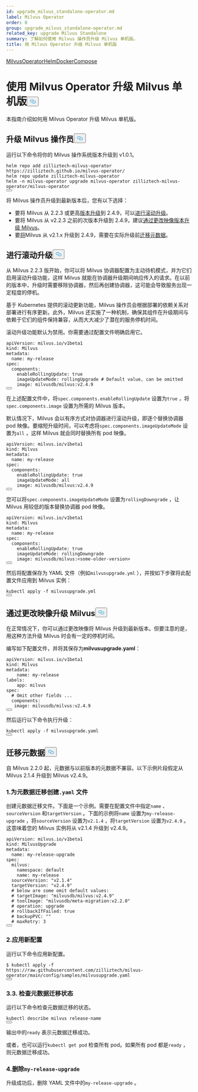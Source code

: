 ```yaml
---
id: upgrade_milvus_standalone-operator.md
label: Milvus Operator
order: 0
group: upgrade_milvus_standalone-operator.md
related_key: upgrade Milvus Standalone
summary: 了解如何使用 Milvus 操作员升级 Milvus 单机版。
title: 用 Milvus Operator 升级 Milvus 单机版
---
```

<div class="tab-wrapper"><a href="/docs/zh/upgrade_milvus_standalone-operator.md" class='active '>Milvus</a><a href="/docs/zh/upgrade_milvus_standalone-helm.md" class=''>OperatorHelmDocker</a><a href="/docs/zh/upgrade_milvus_standalone-docker.md" class=''>Compose</a></div>
<h1 id="Upgrade-Milvus-Standalone-with-Milvus-Operator" class="common-anchor-header">使用 Milvus Operator 升级 Milvus 单机版<button data-href="#Upgrade-Milvus-Standalone-with-Milvus-Operator" class="anchor-icon" translate="no">
      <svg translate="no"
        aria-hidden="true"
        focusable="false"
        height="20"
        version="1.1"
        viewBox="0 0 16 16"
        width="16"
      >
        <path
          fill="#0092E4"
          fill-rule="evenodd"
          d="M4 9h1v1H4c-1.5 0-3-1.69-3-3.5S2.55 3 4 3h4c1.45 0 3 1.69 3 3.5 0 1.41-.91 2.72-2 3.25V8.59c.58-.45 1-1.27 1-2.09C10 5.22 8.98 4 8 4H4c-.98 0-2 1.22-2 2.5S3 9 4 9zm9-3h-1v1h1c1 0 2 1.22 2 2.5S13.98 12 13 12H9c-.98 0-2-1.22-2-2.5 0-.83.42-1.64 1-2.09V6.25c-1.09.53-2 1.84-2 3.25C6 11.31 7.55 13 9 13h4c1.45 0 3-1.69 3-3.5S14.5 6 13 6z"
        ></path>
      </svg>
    </button></h1><p>本指南介绍如何用 Milvus Operator 升级 Milvus 单机版。</p>
<h2 id="Upgrade-your-Milvus-operator" class="common-anchor-header">升级 Milvus 操作员<button data-href="#Upgrade-your-Milvus-operator" class="anchor-icon" translate="no">
      <svg translate="no"
        aria-hidden="true"
        focusable="false"
        height="20"
        version="1.1"
        viewBox="0 0 16 16"
        width="16"
      >
        <path
          fill="#0092E4"
          fill-rule="evenodd"
          d="M4 9h1v1H4c-1.5 0-3-1.69-3-3.5S2.55 3 4 3h4c1.45 0 3 1.69 3 3.5 0 1.41-.91 2.72-2 3.25V8.59c.58-.45 1-1.27 1-2.09C10 5.22 8.98 4 8 4H4c-.98 0-2 1.22-2 2.5S3 9 4 9zm9-3h-1v1h1c1 0 2 1.22 2 2.5S13.98 12 13 12H9c-.98 0-2-1.22-2-2.5 0-.83.42-1.64 1-2.09V6.25c-1.09.53-2 1.84-2 3.25C6 11.31 7.55 13 9 13h4c1.45 0 3-1.69 3-3.5S14.5 6 13 6z"
        ></path>
      </svg>
    </button></h2><p>运行以下命令将你的 Milvus 操作系统版本升级到 v1.0.1。</p>
<pre><code translate="no">helm repo <span class="hljs-keyword">add</span> zilliztech-milvus-<span class="hljs-keyword">operator</span> https:<span class="hljs-comment">//zilliztech.github.io/milvus-operator/</span>
helm repo update zilliztech-milvus-<span class="hljs-keyword">operator</span>
helm -n milvus-<span class="hljs-keyword">operator</span> upgrade milvus-<span class="hljs-keyword">operator</span> zilliztech-milvus-<span class="hljs-keyword">operator</span>/milvus-<span class="hljs-keyword">operator</span>
<button class="copy-code-btn"></button></code></pre>
<p>将 Milvus 操作员升级到最新版本后，您有以下选择：</p>
<ul>
<li>要将 Milvus 从 2.2.3 或更高<a href="#Conduct-a-rolling-upgrade">版本升级</a>到 2.4.9，可以<a href="#Conduct-a-rolling-upgrade">进行滚动升级</a>。</li>
<li>要将 Milvus 从 v2.2.3 之前的次版本升级到 2.4.9，建议<a href="#Upgrade-Milvus-by-changing-its-image">通过更改映像版本升级 Milvus</a>。</li>
<li>要<a href="#Migrate-the-metadata">将</a>Milvus 从 v2.1.x 升级到 2.4.9，需要在实际升级前<a href="#Migrate-the-metadata">迁移元数据</a>。</li>
</ul>
<h2 id="Conduct-a-rolling-upgrade" class="common-anchor-header">进行滚动升级<button data-href="#Conduct-a-rolling-upgrade" class="anchor-icon" translate="no">
      <svg translate="no"
        aria-hidden="true"
        focusable="false"
        height="20"
        version="1.1"
        viewBox="0 0 16 16"
        width="16"
      >
        <path
          fill="#0092E4"
          fill-rule="evenodd"
          d="M4 9h1v1H4c-1.5 0-3-1.69-3-3.5S2.55 3 4 3h4c1.45 0 3 1.69 3 3.5 0 1.41-.91 2.72-2 3.25V8.59c.58-.45 1-1.27 1-2.09C10 5.22 8.98 4 8 4H4c-.98 0-2 1.22-2 2.5S3 9 4 9zm9-3h-1v1h1c1 0 2 1.22 2 2.5S13.98 12 13 12H9c-.98 0-2-1.22-2-2.5 0-.83.42-1.64 1-2.09V6.25c-1.09.53-2 1.84-2 3.25C6 11.31 7.55 13 9 13h4c1.45 0 3-1.69 3-3.5S14.5 6 13 6z"
        ></path>
      </svg>
    </button></h2><p>从 Milvus 2.2.3 版开始，你可以将 Milvus 协调器配置为主动待机模式，并为它们启用滚动升级功能，这样 Milvus 就能在协调器升级期间响应传入的请求。在以前的版本中，升级时需要移除协调器，然后再创建协调器，这可能会导致服务出现一定程度的停机。</p>
<p>基于 Kubernetes 提供的滚动更新功能，Milvus 操作员会根据部署的依赖关系对部署进行有序更新。此外，Milvus 还实施了一种机制，确保其组件在升级期间与依赖于它们的组件保持兼容，从而大大减少了潜在的服务停机时间。</p>
<p>滚动升级功能默认为禁用。你需要通过配置文件明确启用它。</p>
<pre><code translate="no" class="language-yaml">apiVersion: milvus.io/v1beta1
kind: Milvus
metadata:
  name: my-release
spec:
  components:
    enableRollingUpdate: <span class="hljs-literal">true</span>
    imageUpdateMode: rollingUpgrade <span class="hljs-comment"># Default value, can be omitted</span>
    image: milvusdb/milvus:v2.4.9
<button class="copy-code-btn"></button></code></pre>
<p>在上述配置文件中，将<code translate="no">spec.components.enableRollingUpdate</code> 设置为<code translate="no">true</code> ，将<code translate="no">spec.components.image</code> 设置为所需的 Milvus 版本。</p>
<p>默认情况下，Milvus 会以有序方式对协调器进行滚动升级，即逐个替换协调器 pod 映像。要缩短升级时间，可以考虑将<code translate="no">spec.components.imageUpdateMode</code> 设置为<code translate="no">all</code> ，这样 Milvus 就会同时替换所有 pod 映像。</p>
<pre><code translate="no" class="language-yaml">apiVersion: milvus.io/v1beta1
kind: Milvus
metadata:
  name: my-release
spec:
  components:
    enableRollingUpdate: <span class="hljs-literal">true</span>
    imageUpdateMode: all
    image: milvusdb/milvus:v2.4.9
<button class="copy-code-btn"></button></code></pre>
<p>您可以将<code translate="no">spec.components.imageUpdateMode</code> 设置为<code translate="no">rollingDowngrade</code> ，让 Milvus 用较低的版本替换协调器 pod 映像。</p>
<pre><code translate="no" class="language-yaml">apiVersion: milvus.io/v1beta1
kind: Milvus
metadata:
  name: my-release
spec:
  components:
    enableRollingUpdate: <span class="hljs-literal">true</span>
    imageUpdateMode: rollingDowngrade
    image: milvusdb/milvus:&lt;some-older-version&gt;
<button class="copy-code-btn"></button></code></pre>
<p>然后将配置保存为 YAML 文件（例如<code translate="no">milvusupgrade.yml</code> ），并按如下步骤将此配置文件应用到 Milvus 实例：</p>
<pre><code translate="no" class="language-shell">kubectl apply -f milvusupgrade.yml
<button class="copy-code-btn"></button></code></pre>
<h2 id="Upgrade-Milvus-by-changing-its-image" class="common-anchor-header">通过更改映像升级 Milvus<button data-href="#Upgrade-Milvus-by-changing-its-image" class="anchor-icon" translate="no">
      <svg translate="no"
        aria-hidden="true"
        focusable="false"
        height="20"
        version="1.1"
        viewBox="0 0 16 16"
        width="16"
      >
        <path
          fill="#0092E4"
          fill-rule="evenodd"
          d="M4 9h1v1H4c-1.5 0-3-1.69-3-3.5S2.55 3 4 3h4c1.45 0 3 1.69 3 3.5 0 1.41-.91 2.72-2 3.25V8.59c.58-.45 1-1.27 1-2.09C10 5.22 8.98 4 8 4H4c-.98 0-2 1.22-2 2.5S3 9 4 9zm9-3h-1v1h1c1 0 2 1.22 2 2.5S13.98 12 13 12H9c-.98 0-2-1.22-2-2.5 0-.83.42-1.64 1-2.09V6.25c-1.09.53-2 1.84-2 3.25C6 11.31 7.55 13 9 13h4c1.45 0 3-1.69 3-3.5S14.5 6 13 6z"
        ></path>
      </svg>
    </button></h2><p>在正常情况下，你可以通过更改映像将 Milvus 升级到最新版本。但要注意的是，用这种方法升级 Milvus 时会有一定的停机时间。</p>
<p>编写如下配置文件，并将其保存为<strong>milvusupgrade.yaml</strong>：</p>
<pre><code translate="no" class="language-yaml">apiVersion: milvus.io/v1beta1
kind: Milvus
metadata:
    name: my-release
labels:
    app: milvus
spec:
  <span class="hljs-comment"># Omit other fields ...</span>
  components:
   image: milvusdb/milvus:v2.4.9
<button class="copy-code-btn"></button></code></pre>
<p>然后运行以下命令执行升级：</p>
<pre><code translate="no" class="language-shell">kubectl apply -f milvusupgrade.yaml
<button class="copy-code-btn"></button></code></pre>
<h2 id="Migrate-the-metadata" class="common-anchor-header">迁移元数据<button data-href="#Migrate-the-metadata" class="anchor-icon" translate="no">
      <svg translate="no"
        aria-hidden="true"
        focusable="false"
        height="20"
        version="1.1"
        viewBox="0 0 16 16"
        width="16"
      >
        <path
          fill="#0092E4"
          fill-rule="evenodd"
          d="M4 9h1v1H4c-1.5 0-3-1.69-3-3.5S2.55 3 4 3h4c1.45 0 3 1.69 3 3.5 0 1.41-.91 2.72-2 3.25V8.59c.58-.45 1-1.27 1-2.09C10 5.22 8.98 4 8 4H4c-.98 0-2 1.22-2 2.5S3 9 4 9zm9-3h-1v1h1c1 0 2 1.22 2 2.5S13.98 12 13 12H9c-.98 0-2-1.22-2-2.5 0-.83.42-1.64 1-2.09V6.25c-1.09.53-2 1.84-2 3.25C6 11.31 7.55 13 9 13h4c1.45 0 3-1.69 3-3.5S14.5 6 13 6z"
        ></path>
      </svg>
    </button></h2><p>自 Milvus 2.2.0 起，元数据与以前版本的元数据不兼容。以下示例片段假定从 Milvus 2.1.4 升级到 Milvus v2.4.9。</p>
<h3 id="1-Create-a-yaml-file-for-metadata-migration" class="common-anchor-header">1.为元数据迁移创建<code translate="no">.yaml</code> 文件</h3><p>创建元数据迁移文件。下面是一个示例。需要在配置文件中指定<code translate="no">name</code> 、<code translate="no">sourceVersion</code> 和<code translate="no">targetVersion</code> 。下面的示例将<code translate="no">name</code> 设置为<code translate="no">my-release-upgrade</code> ，将<code translate="no">sourceVersion</code> 设置为<code translate="no">v2.1.4</code> ，将<code translate="no">targetVersion</code> 设置为<code translate="no">v2.4.9</code> 。这意味着您的 Milvus 实例将从 v2.1.4 升级到 v2.4.9。</p>
<pre><code translate="no">apiVersion: milvus.io/v1beta1
kind: MilvusUpgrade
metadata:
  name: my-release-upgrade
spec:
  milvus:
    namespace: default
    name: my-release
  sourceVersion: <span class="hljs-string">&quot;v2.1.4&quot;</span>
  targetVersion: <span class="hljs-string">&quot;v2.4.9&quot;</span>
  <span class="hljs-comment"># below are some omit default values:</span>
  <span class="hljs-comment"># targetImage: &quot;milvusdb/milvus:v2.4.9&quot;</span>
  <span class="hljs-comment"># toolImage: &quot;milvusdb/meta-migration:v2.2.0&quot;</span>
  <span class="hljs-comment"># operation: upgrade</span>
  <span class="hljs-comment"># rollbackIfFailed: true</span>
  <span class="hljs-comment"># backupPVC: &quot;&quot;</span>
  <span class="hljs-comment"># maxRetry: 3</span>
<button class="copy-code-btn"></button></code></pre>
<h3 id="2-Apply-the-new-configuration" class="common-anchor-header">2.应用新配置</h3><p>运行以下命令应用新配置。</p>
<pre><code translate="no">$ kubectl apply -f <span class="hljs-attr">https</span>:<span class="hljs-comment">//raw.githubusercontent.com/zilliztech/milvus-operator/main/config/samples/milvusupgrade.yaml</span>
<button class="copy-code-btn"></button></code></pre>
<h3 id="3-Check-the-status-of-metadata-migration" class="common-anchor-header">3.3. 检查元数据迁移状态</h3><p>运行以下命令检查元数据迁移的状态。</p>
<pre><code translate="no">kubectl describe milvus release-name
<button class="copy-code-btn"></button></code></pre>
<p>输出中的<code translate="no">ready</code> 表示元数据迁移成功。</p>
<p>或者，也可以运行<code translate="no">kubectl get pod</code> 检查所有 pod。如果所有 pod 都是<code translate="no">ready</code> ，则元数据迁移成功。</p>
<h3 id="4-Delete-my-release-upgrade" class="common-anchor-header">4.删除<code translate="no">my-release-upgrade</code></h3><p>升级成功后，删除 YAML 文件中的<code translate="no">my-release-upgrade</code> 。</p>
